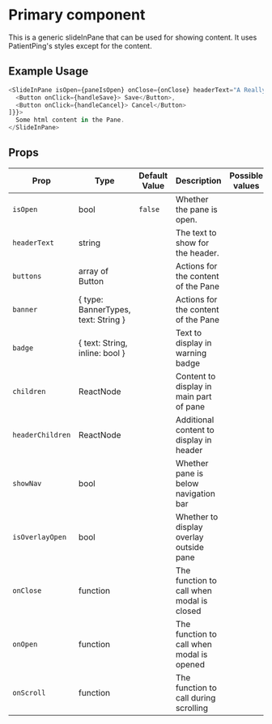 # Primary component

This is a generic slideInPane that can be used for showing content. It uses PatientPing's styles except for the content.

## Example Usage

```javascript
<SlideInPane isOpen={paneIsOpen} onClose={onClose} headerText="A Really Cool Modal" buttons={{[
  <Button onClick={handleSave}> Save</Button>,
  <Button onClick={handleCancel}> Cancel</Button>
]}}>
  Some html content in the Pane.
</SlideInPane>
```

## Props

| Prop               | Type                                | Default Value | Description                               | Possible values       |
| ------------------ | ----------------------------------- | ------------- | ----------------------------------------- | --------------------- |
| `isOpen`           | bool                                | `false`       | Whether the pane is open.                 |                       |
| `headerText`       | string                              |               | The text to show for the header.          |                       |
| `buttons`          | array of Button                     |               | Actions for the content of the Pane       |                       |
| `banner`           | { type: BannerTypes, text: String } |               | Actions for the content of the Pane       |                       |
| `badge`            | { text: String, inline: bool }      |               | Text to display in warning badge          |                       |
| `children`         | ReactNode                           |               | Content to display in main part of pane   |                       |
| `headerChildren`   | ReactNode                           |               | Additional content to display in header   |                       |
| `showNav`          | bool                                |               | Whether pane is below navigation bar      |                       |
| `isOverlayOpen`    | bool                                |               | Whether to display overlay outside pane   |                       |
| `onClose`          | function                            |               | The function to call when modal is closed |                       |
| `onOpen`           | function                            |               | The function to call when modal is opened |                       |
| `onScroll`         | function                            |               | The function to call during scrolling     |                       |
